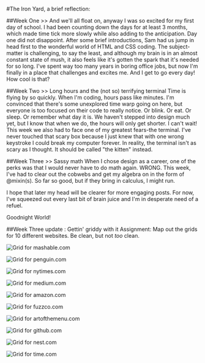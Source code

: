 #The Iron Yard, a brief reflection:

##Week One >> And we'll all float on, anyway 
I was so excited for my first day of school. I had been counting down the days for at least 3 months, which made time tick more slowly while also adding to the anticipation. Day one did not disappoint. After some brief introductions, Sam had us jump in head first to the wonderful world of HTML and CSS coding. The subject-matter is challenging, to say the least, and although my brain is in an almost constant state of mush, it also feels like it's gotten the spark that it's needed for so long. I've spent way too many years in boring office jobs, but now I'm finally in a place that challenges and excites me. And I get to go every day! How cool is that? 

##Week Two >> Long hours and the (not so) terrifying terminal
Time is flying by so quickly. When I'm coding, hours pass like minutes. I'm convinced that there's some unexplored time warp going on here, but everyone is too focused on their code to really notice. Or blink. Or eat. Or sleep. Or remember what day it is. We haven't stepped into design much yet, but I know that when we do, the hours will only get shorter. I can't wait! 
This week we also had to face one of my greatest fears-the terminal. I've never touched that scary box because I just knew that with one wrong keystroke I could break my computer forever. In reality, the terminal isn't as scary as I thought. It should be called "the kitten" instead. 

##Week Three >> Sassy math
When I chose design as a career, one of the perks was that I would never have to do math again. WRONG. This week, I've had to clear out the cobwebs and get my algebra on in the form of @mixin(s). So far so good, but if they bring in calculus, I might run. 

I hope that later my head will be clearer for more engaging posts. For now, I've squeezed out every last bit of brain juice and I'm in desperate need of a refuel. 

Goodnight World! 

##Week Three update : Gettin' griddy with it
Assignment: Map out the grids for 10 different websites. Be clean, but not _too_ clean. 

![Grid for mashable.com](images/mashable.jpg)

![Grid for penguin.com](images/penguin.jpg)

![Grid for nytimes.com](images/the_ny_times.jpg)

![Grid for medium.com](images/medium.jpg)

![Grid for amazon.com](images/roomba.jpg)

![Grid for fuzzco.com](images/fuzzco.jpg)

![Grid for artofthemenu.com](images/art_of_the_menu.jpg)

![Grid for github.com](images/github.jpg)

![Grid for nest.com](images/nest.jpg)

![Grid for time.com](images/time.jpg)

